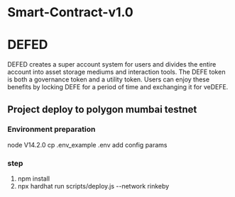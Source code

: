 # Smart-Contract-v1.0

# DEFED



DEFED creates a super account system for users and divides the entire account into asset storage mediums and interaction tools. The DEFE token is both a governance token and a utility token. Users can enjoy these benefits by locking DEFE for a period of time and exchanging it for veDEFE.

## Project deploy to polygon mumbai testnet
### Environment preparation
node V14.2.0
cp .env_example .env
add config params
### step
1. npm install 
2. npx hardhat run scripts/deploy.js --network rinkeby
